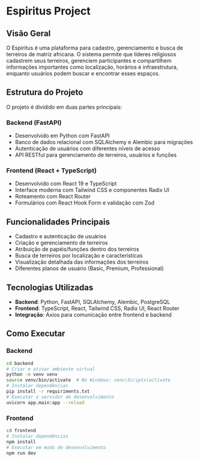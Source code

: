 # Espiritus Project

## Visão Geral

O Espiritus é uma plataforma para cadastro, gerenciamento e busca de terreiros de matriz africana. O sistema permite que líderes religiosos cadastrem seus terreiros, gerenciem participantes e compartilhem informações importantes como localização, horários e infraestrutura, enquanto usuários podem buscar e encontrar esses espaços.

## Estrutura do Projeto

O projeto é dividido em duas partes principais:

### Backend (FastAPI)

- Desenvolvido em Python com FastAPI
- Banco de dados relacional com SQLAlchemy e Alembic para migrações
- Autenticação de usuários com diferentes níveis de acesso
- API RESTful para gerenciamento de terreiros, usuários e funções

### Frontend (React + TypeScript)

- Desenvolvido com React 19 e TypeScript
- Interface moderna com Tailwind CSS e componentes Radix UI
- Roteamento com React Router
- Formulários com React Hook Form e validação com Zod

## Funcionalidades Principais

- Cadastro e autenticação de usuários
- Criação e gerenciamento de terreiros
- Atribuição de papéis/funções dentro dos terreiros
- Busca de terreiros por localização e características
- Visualização detalhada das informações dos terreiros
- Diferentes planos de usuário (Basic, Premium, Professional)

## Tecnologias Utilizadas

- **Backend**: Python, FastAPI, SQLAlchemy, Alembic, PostgreSQL
- **Frontend**: TypeScript, React, Tailwind CSS, Radix UI, React Router
- **Integração**: Axios para comunicação entre frontend e backend

## Como Executar

### Backend

```bash
cd backend
# Criar e ativar ambiente virtual
python -m venv venv
source venv/bin/activate  # No Windows: venv\Scripts\activate
# Instalar dependências
pip install -r requiriments.txt
# Executar o servidor de desenvolvimento
uvicorn app.main:app --reload
```

### Frontend

```bash
cd frontend
# Instalar dependências
npm install
# Executar em modo de desenvolvimento
npm run dev
```
